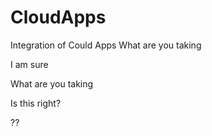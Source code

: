 CloudApps
=========

Integration of Could Apps
What are you taking

I am sure


What are you taking

Is this right?

??
